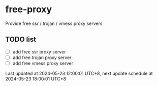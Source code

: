 
# free-proxy
Provide free ssr / trojan / vmess proxy servers


## TODO list
- [ ] add free ssr proxy server
- [ ] add free trojan proxy server
- [ ] add free vmess proxy server

Last updated at 2024-05-23 12:00:01 UTC+8, next update schedule at 2024-05-23 18:00:01 UTC+8

